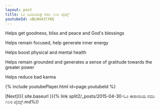 ```yaml
---
layout: post
title: ಓಂ ಅವಿಜಿಯಾತ್ರೆ ನಮಃ ೧೦೮ ಟೈಮ್ಸ್
youtubeId: xBLN443lYKE
---
```

 
 
Helps get goodness, bliss and peace and God's blessings
 
Helps remain focused, help generate inner energy 
 
Helps boost physical and mental health 
 
Helps remain grounded and generates a sense of gratitude towards the greater power 
 
Helps reduce bad karma
 
 
 
 


{% include youtubePlayer.html id=page.youtubeId %}
 
[Next]({{ site.baseurl }}{% link  split2/_posts/2015-04-30-ಓಂ ಈಶಾನಾಯ ನಮಃ ೧೦೮ ಟೈಮ್ಸ್.md%})
 
